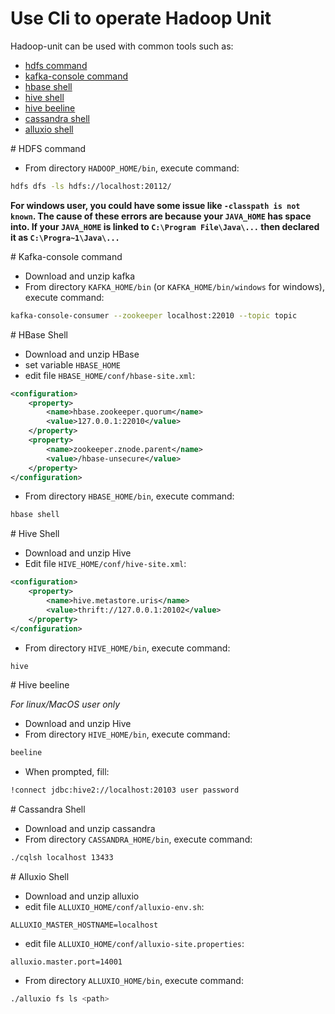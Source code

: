 # Use Cli to operate Hadoop Unit

Hadoop-unit can be used with common tools such as:

* [hdfs command](#hdfs-command)
* [kafka-console command](#kafka-console-command)
* [hbase shell](#hbase-shell)
* [hive shell](#hive-shell)
* [hive beeline](#hive-beeline)
* [cassandra shell](#cassandra-shell)
* [alluxio shell](#alluxio-shell)

<div id="hdfs-command"/>
# HDFS command

* From directory `HADOOP_HOME/bin`, execute command:

```bash
hdfs dfs -ls hdfs://localhost:20112/
```

**For windows user, you could have some issue like `-classpath is not known`. The cause of these errors are because your `JAVA_HOME` has space into. If your `JAVA_HOME` is linked to `C:\Program File\Java\...` then declared it as `C:\Progra~1\Java\...`**

<div id="kafka-console-command"/>
# Kafka-console command

* Download and unzip kafka
* From directory `KAFKA_HOME/bin` (or `KAFKA_HOME/bin/windows` for windows), execute command:

```bash
kafka-console-consumer --zookeeper localhost:22010 --topic topic
```

<div id="hbase-shell"/>
# HBase Shell

* Download and unzip HBase
* set variable `HBASE_HOME`
* edit file `HBASE_HOME/conf/hbase-site.xml`:

```xml
<configuration>
	<property>
		<name>hbase.zookeeper.quorum</name>
		<value>127.0.0.1:22010</value>
	</property>
	<property>
		<name>zookeeper.znode.parent</name>
		<value>/hbase-unsecure</value>
	</property>
</configuration>
```

* From directory `HBASE_HOME/bin`, execute command:

```bash
hbase shell
```

<div id="hive-shell"/>
# Hive Shell

* Download and unzip Hive
* Edit file `HIVE_HOME/conf/hive-site.xml`:

```xml
<configuration>
	<property>
		<name>hive.metastore.uris</name>
		<value>thrift://127.0.0.1:20102</value>
	</property>
</configuration>
```

* From directory `HIVE_HOME/bin`, execute command:

```bash
hive
```
<div id="hive-beeline"/>
# Hive beeline

*For linux/MacOS user only*

* Download and unzip Hive
* From directory `HIVE_HOME/bin`, execute command:

```bash
beeline
```
* When prompted, fill:

```bash
!connect jdbc:hive2://localhost:20103 user password
```

<div id="cassandra-shell"/>
# Cassandra Shell

* Download and unzip cassandra
* From directory `CASSANDRA_HOME/bin`, execute command:

```bash
./cqlsh localhost 13433
```

<div id="alluxio-shell"/>
# Alluxio Shell

* Download and unzip alluxio
* edit file `ALLUXIO_HOME/conf/alluxio-env.sh`:

```properties
ALLUXIO_MASTER_HOSTNAME=localhost
```

* edit file `ALLUXIO_HOME/conf/alluxio-site.properties`:

```properties
alluxio.master.port=14001
```

* From directory `ALLUXIO_HOME/bin`, execute command:

```bash
./alluxio fs ls <path>
```
